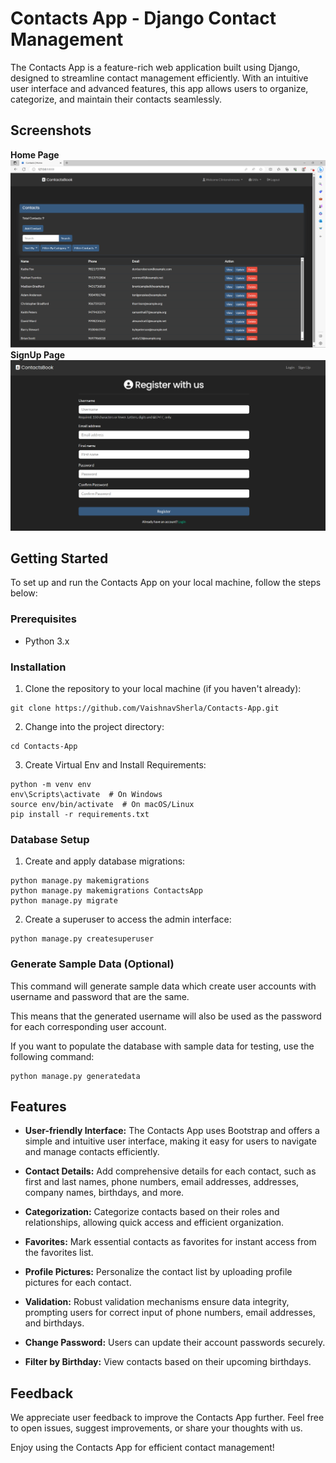 # Contacts App - Django Contact Management

The Contacts App is a feature-rich web application built using Django, designed to streamline contact management efficiently. With an intuitive user interface and advanced features, this app allows users to organize, categorize, and maintain their contacts seamlessly.

## Screenshots
**Home Page**
![Contact Index Page](Screenshots/index.png)
**SignUp Page**
![Signup Page](Screenshots/signup.png)

## Getting Started

To set up and run the Contacts App on your local machine, follow the steps below:

### Prerequisites

- Python 3.x

### Installation

1. Clone the repository to your local machine (if you haven't already):

```
git clone https://github.com/VaishnavSherla/Contacts-App.git
```

2. Change into the project directory:

```
cd Contacts-App
```

3. Create Virtual Env and Install Requirements:

```
python -m venv env
env\Scripts\activate  # On Windows
source env/bin/activate  # On macOS/Linux
pip install -r requirements.txt
```

### Database Setup

1. Create and apply database migrations:

```
python manage.py makemigrations
python manage.py makemigrations ContactsApp
python manage.py migrate
```

2. Create a superuser to access the admin interface:

```
python manage.py createsuperuser
```

### Generate Sample Data (Optional)
This command will generate sample data which create user accounts with username and password that are the same. 

This means that the generated username will also be used as the password for each corresponding user account.

If you want to populate the database with sample data for testing, use the following command:

```
python manage.py generatedata
```

## Features

- **User-friendly Interface:** The Contacts App uses Bootstrap and offers a simple and intuitive user interface, making it easy for users to navigate and manage contacts efficiently.

- **Contact Details:** Add comprehensive details for each contact, such as first and last names, phone numbers, email addresses, addresses, company names, birthdays, and more.

- **Categorization:** Categorize contacts based on their roles and relationships, allowing quick access and efficient organization.

- **Favorites:** Mark essential contacts as favorites for instant access from the favorites list.

- **Profile Pictures:** Personalize the contact list by uploading profile pictures for each contact.

- **Validation:** Robust validation mechanisms ensure data integrity, prompting users for correct input of phone numbers, email addresses, and birthdays.

- **Change Password:** Users can update their account passwords securely.

- **Filter by Birthday:** View contacts based on their upcoming birthdays.

## Feedback

We appreciate user feedback to improve the Contacts App further. Feel free to open issues, suggest improvements, or share your thoughts with us.

Enjoy using the Contacts App for efficient contact management!